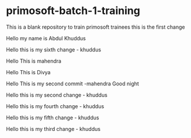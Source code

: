 # primosoft-batch-1-training
This is a blank repository to train primosoft trainees
 this is the first change 

 Hello my name is Abdul Khuddus

 Hello this is my sixth change - khuddus

Hello This is mahendra

Hello This is Divya



Hello This is my second commit -mahendra
Good night

 Hello this is my second change - khuddus
 
 Hello this is my fourth change - khuddus
 
 Hello this is my fifth change - khuddus

 Hello this is my third change - khuddus


